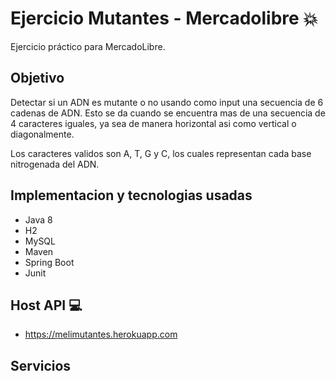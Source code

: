 # Ejercicio Mutantes - Mercadolibre :boom:

Ejercicio práctico para MercadoLibre. 

## Objetivo

Detectar si un ADN es mutante o no usando como input una secuencia de 6 cadenas de ADN. Esto se da cuando se encuentra mas de una secuencia de 4 caracteres iguales, ya sea de manera horizontal asi como vertical o diagonalmente.

Los caracteres validos son A, T, G y C, los cuales representan cada base nitrogenada del ADN.

## Implementacion y tecnologias usadas

- Java 8
- H2
- MySQL 
- Maven
- Spring Boot 
- Junit

## Host API :computer:
* https://melimutantes.herokuapp.com

## Servicios
